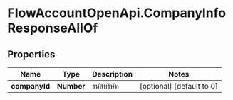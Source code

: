# FlowAccountOpenApi.CompanyInfoResponseAllOf

## Properties

Name | Type | Description | Notes
------------ | ------------- | ------------- | -------------
**companyId** | **Number** | รหัสบริษัท | [optional] [default to 0]


